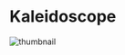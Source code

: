# Kaleidoscope

![thumbnail](https://github.com/riebschlager/touchdesigner-playground/blob/master/kaleidoscope/thumbnail.jpg?raw=true)
